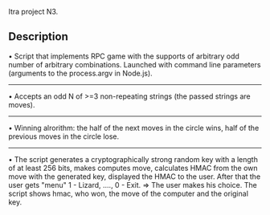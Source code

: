 Itra project N3.
<!-- DESCRIPTION -->
## Description
• Script that implements RPC game with the supports of arbitrary odd number of arbitrary combinations. Launched with command line parameters (arguments to the process.argv in Node.js).
<hr/>
• Accepts an odd N of >=3 non-repeating strings (the passed strings are moves).
<hr/>
• Winning alrorithm: the half of the next moves in the circle wins, half of the previous moves in the circle lose.
<hr/>
• The script generates a cryptographically strong random key with a length of at least 256 bits, makes computes move, calculates HMAC from the own move with the generated key, displayed the HMAC to the user. After that the user gets "menu" 1 - Lizard, ...., 0 - Exit. 
⇒ The user makes his choice. The script shows hmac, who won, the move of the computer and the original key.
